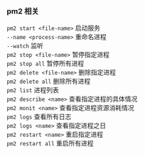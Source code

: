### pm2 相关
`pm2 start <file-name>` 启动服务  
`--name <process-name>` 重命名进程  
`--watch` 监听  
`pm2 stop <file-name>` 暂停指定进程  
`pm2 stop all` 暂停所有进程  
`pm2 delete <file-name>` 删除指定进程  
`pm2 delete all` 删除所有进程  
`pm2 list` 进程列表  
`pm2 describe <name>` 查看指定进程的具体情况  
`pm2 monit <name>` 查看指定进程资源消耗情况  
`pm2 logs` 查看所有日志  
`pm2 logs <name>` 查看指定进程之日  
`pm2 restart <name>` 重启指定进程  
`pm2 restart all` 重启所有进程  